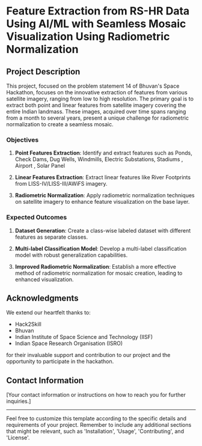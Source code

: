 # Feature Extraction from RS-HR Data Using AI/ML with Seamless Mosaic Visualization Using Radiometric Normalization

## Project Description

This project, focused  on the problem statement 14 of Bhuvan's Space Hackathon, focuses on the innovative extraction of features from various satellite imagery, ranging from low to high resolution. The primary goal is to extract both point and linear features from satellite imagery covering the entire Indian landmass. These images, acquired over time spans ranging from a month to several years, present a unique challenge for radiometric normalization to create a seamless mosaic.

### Objectives

1. **Point Features Extraction**: Identify and extract features such as  Ponds, Check Dams, Dug Wells, Windmills, Electric Substations, Stadiums , Airport , Solar Panel 

2. **Linear Features Extraction**: Extract linear features like River Footprints from LISS-IV/LISS-III/AWiFS imagery.

3. **Radiometric Normalization**: Apply radiometric normalization techniques on satellite imagery to enhance feature visualization on the base layer.

### Expected Outcomes

1. **Dataset Generation**: Create a class-wise labeled dataset with different features as separate classes.

2. **Multi-label Classification Model**: Develop a multi-label classification model with robust generalization capabilities.

3. **Improved Radiometric Normalization**: Establish a more effective method of radiometric normalization for mosaic creation, leading to enhanced visualization.


## Acknowledgments
We extend our heartfelt thanks to:
- Hack2Skill
- Bhuvan
- Indian Institute of Space Science and Technology (IISF)
- Indian Space Research Organisation (ISRO)

for their invaluable support and contribution to our project and the opportunity to participate in the hackathon.


## Contact Information

[Your contact information or instructions on how to reach you for further inquiries.]

---

Feel free to customize this template according to the specific details and requirements of your project. Remember to include any additional sections that might be relevant, such as 'Installation', 'Usage', 'Contributing', and 'License'.
